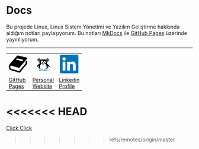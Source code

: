 <h1>Docs</h1>

Bu projede Linux, Linux Sistem Yönetimi ve Yazılım Geliştirme hakkında aldığım notları paylaşıyorum. Bu notları [MkDocs](https://www.mkdocs.org/) ile [GitHub Pages](berkbal.github.io/docs/) üzerinde yayınlıyorum.

---
<table align="center">
  <tr>
    <th width="50"><img src="./docs_src/images/mkdocs-50x50.png"/></th>
    <th width="50" ><img src="./docs_src/images/berk-bal-50x50.png"/></th>
    <th width="50" ><img src="./docs_src/images/linkedin-50x50.png"/></th>
  </tr>
  <tr>
    <td><a href="https://berkbal.github.io/docs/">GitHub Pages</a></td>
    <td><a href="https://berkbal.com.tr">Personal Website</a></td>
    <td><a href="https://www.linkedin.com/in/ben-berkbal/">Linkedin Profile</a></td>
  </tr>
</table>

<<<<<<< HEAD
=======
[Click Click](https://berkbal.github.io/docs/)
>>>>>>> refs/remotes/origin/master
